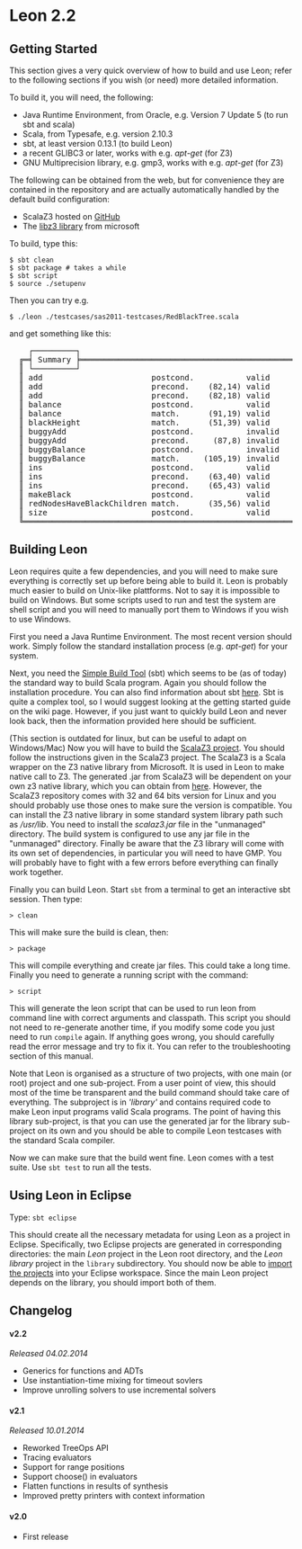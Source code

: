 Leon 2.2
==========

Getting Started
---------------

This section gives a very quick overview of how to build and use Leon; refer to
the following sections if you wish (or need) more detailed information.

To build it, you will need, the following:

* Java Runtime Environment, from Oracle, e.g. Version 7 Update 5 (to run sbt and scala)
* Scala, from Typesafe, e.g. version 2.10.3
* sbt, at least version 0.13.1 (to build Leon)
* a recent GLIBC3 or later, works with e.g. _apt-get_ (for Z3)
* GNU Multiprecision library, e.g. gmp3, works with e.g. _apt-get_ (for Z3)

The following can be obtained from the web, but for convenience they are contained in the
repository and are actually automatically handled by the default build configuration:

  * ScalaZ3 hosted on [GitHub](https://github.com/psuter/ScalaZ3/)
  * The [libz3 library](http://z3.codeplex.com/) from microsoft

To build, type this:

    $ sbt clean
    $ sbt package # takes a while
    $ sbt script
    $ source ./setupenv

Then you can try e.g.

    $ ./leon ./testcases/sas2011-testcases/RedBlackTree.scala

and get something like this:

<pre>
    ┌─────────┐
  ╔═╡ Summary ╞═══════════════════════════════════════════════════════════════════════╗
  ║ └─────────┘                                                                       ║
  ║ add                       postcond.           valid               Z3-f+t    0.314 ║
  ║ add                       precond.    (82,14) valid               Z3-f+t    0.020 ║
  ║ add                       precond.    (82,18) valid               Z3-f+t    0.005 ║
  ║ balance                   postcond.           valid               Z3-f+t    0.409 ║
  ║ balance                   match.      (91,19) valid               Z3-f+t    0.034 ║
  ║ blackHeight               match.      (51,39) valid               Z3-f+t    0.004 ║
  ║ buggyAdd                  postcond.           invalid             Z3-f+t    4.084 ║
  ║ buggyAdd                  precond.     (87,8) invalid             Z3-f+t    0.111 ║
  ║ buggyBalance              postcond.           invalid             Z3-f+t    0.055 ║
  ║ buggyBalance              match.     (105,19) invalid             Z3-f+t    0.007 ║
  ║ ins                       postcond.           valid               Z3-f+t    6.577 ║
  ║ ins                       precond.    (63,40) valid               Z3-f+t    0.021 ║
  ║ ins                       precond.    (65,43) valid               Z3-f+t    0.005 ║
  ║ makeBlack                 postcond.           valid               Z3-f+t    0.007 ║
  ║ redNodesHaveBlackChildren match.      (35,56) valid               Z3-f+t    0.003 ║
  ║ size                      postcond.           valid               Z3-f+t    0.012 ║
  ╚═══════════════════════════════════════════════════════════════════════════════════╝
</pre>

Building Leon
-------------

Leon requires quite a few dependencies, and you will need to make sure
everything is correctly set up before being able to build it. Leon is probably
much easier to build on Unix-like plattforms. Not to say it is impossible to
build on Windows. But some scripts used to run and test the system are shell
script and you will need to manually port them to Windows if you wish to use
Windows.

First you need a Java Runtime Environment. The most recent version should work.
Simply follow the standard installation process (e.g. _apt-get_) for your system.

Next, you need the [Simple Build Tool](http://www.scala-sbt.org/) (sbt)
which seems to be (as of today) the standard way to build Scala program. Again
you should follow the installation procedure. You can also find information
about sbt [here](http://typesafe.com/platform/tools/scala/sbt). Sbt is quite a complex
tool, so I would suggest looking at the getting started guide on the wiki page.
However, if you just want to quickly build Leon and never look back, then the
information provided here should be sufficient.

(This section is outdated for linux, but can be useful to adapt on Windows/Mac)
Now you will have to build the [ScalaZ3 project](https://github.com/psuter/ScalaZ3/).
You should follow the instructions given in
the ScalaZ3 project. The ScalaZ3 is a Scala wrapper on the Z3 native library
from Microsoft. It is used in Leon to make native call to Z3. The generated
.jar from ScalaZ3 will be dependent on your own z3 native library, which you
can obtain from [here](http://z3.codeplex.com/).
However, the ScalaZ3 repository comes with 32 and 64 bits version for Linux and
you should probably use those ones to make sure the version is compatible. You
can install the Z3 native library in some standard system library path such as
_/usr/lib_. You need to install the _scalaz3.jar_ file in the "unmanaged"
directory. The build system is configured to use any jar file in the
"unmanaged" directory. Finally be aware that the Z3 library will come with its
own set of dependencies, in particular you will need to have GMP. You will
probably have to fight with a few errors before everything can finally work
together.

Finally you can build Leon. Start ```sbt``` from a terminal to get an interactive
sbt session. Then type:

    > clean
    
This will make sure the build is clean, then:

    > package
    
This will compile everything and create jar files. This could take a long time.
Finally you need to generate a running script with the command:

    > script
    
This will generate the leon script that can be used to run leon from command line
with correct arguments and classpath. This script you should not need to re-generate
another time, if you modify some code you just need to run ```compile``` again. If anything
goes wrong, you should carefully read the error message and try to fix it. You can
refer to the troubleshooting section of this manual.

Note that Leon is organised as a structure of two projects, with one main (or
root) project and one sub-project. From a user point of view, this should most
of the time be transparent and the build command should take care of
everything. The subproject is in _'library'_ and contains required code to make
Leon input programs valid Scala programs. The point of having this library
sub-project, is that you can use the generated jar for the library sub-project
on its own and you should be able to compile Leon testcases with the standard
Scala compiler.

Now we can make sure that the build went fine. Leon comes with a test suite.
Use ```sbt test``` to run all the tests.

Using Leon in Eclipse
---------------------

Type: ```sbt eclipse```

This should create all the necessary metadata for using Leon as a project in Eclipse.
Specifically, two Eclipse projects are generated in corresponding directories: the main *Leon* project in the Leon root directory, and the *Leon library* project in the ```library``` subdirectory.
You should now be able to [import the projects](http://help.eclipse.org/juno/index.jsp?topic=%2Forg.eclipse.platform.doc.user%2Ftasks%2Ftasks-importproject.htm) into your Eclipse workspace.
Since the main Leon project depends on the library, you should import both of them.


Changelog
---------

#### v2.2
*Released 04.02.2014*

* Generics for functions and ADTs
* Use instantiation-time mixing for timeout sovlers
* Improve unrolling solvers to use incremental solvers

#### v2.1
*Released 10.01.2014*
  
* Reworked TreeOps API
* Tracing evaluators
* Support for range positions
* Support choose() in evaluators
* Flatten functions in results of synthesis
* Improved pretty printers with context information
 

#### v2.0

* First release
